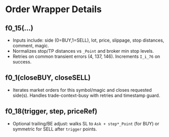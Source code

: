 
# Order Wrapper Details

## f0_15(...)
- Inputs include: side (0=BUY,1=SELL), lot, price, slippage, stop distances, comment, magic.
- Normalizes stop/TP distances vs `_Point` and broker min stop levels.
- Retries on common transient errors (4, 137, 146). Increments `I_i_76` on success.

## f0_1(closeBUY, closeSELL)
- Iterates market orders for this symbol/magic and closes requested side(s). Handles trade-context-busy with retries and timestamp guard.

## f0_18(trigger, step, priceRef)
- Optional trailing/BE adjust: walks SL to `Ask + step*_Point` (for BUY) or symmetric for SELL after `trigger` points.
